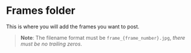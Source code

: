 # Frames folder
This is where you will add the frames you want to post.
> **Note**: The filename format must be `frame_{frame_number}.jpg`, *there must be no trailing zeros*.
